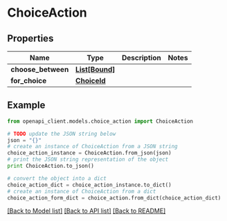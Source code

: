 # ChoiceAction


## Properties
Name | Type | Description | Notes
------------ | ------------- | ------------- | -------------
**choose_between** | [**List[Bound]**](Bound.md) |  | 
**for_choice** | [**ChoiceId**](ChoiceId.md) |  | 

## Example

```python
from openapi_client.models.choice_action import ChoiceAction

# TODO update the JSON string below
json = "{}"
# create an instance of ChoiceAction from a JSON string
choice_action_instance = ChoiceAction.from_json(json)
# print the JSON string representation of the object
print ChoiceAction.to_json()

# convert the object into a dict
choice_action_dict = choice_action_instance.to_dict()
# create an instance of ChoiceAction from a dict
choice_action_form_dict = choice_action.from_dict(choice_action_dict)
```
[[Back to Model list]](../README.md#documentation-for-models) [[Back to API list]](../README.md#documentation-for-api-endpoints) [[Back to README]](../README.md)


